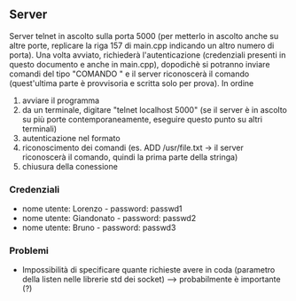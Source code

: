 ## Server

Server telnet in ascolto sulla porta 5000 (per metterlo in ascolto anche su altre porte, replicare la riga 157 di main.cpp indicando un altro numero di porta).
Una volta avviato, richiederà l'autenticazione (credenziali presenti in questo documento e anche in main.cpp), dopodichè si potranno inviare comandi 
del tipo "COMANDO <path>" e il server riconoscerà il comando (quest'ultima parte è provvisoria e scritta solo per prova). In ordine

1) avviare il programma
2) da un terminale, digitare "telnet localhost 5000" (se il server è in ascolto su più porte contemporaneamente, eseguire questo punto su altri terminali)
3) autenticazione nel formato <nome utente> <password>
4) riconoscimento dei comandi (es. ADD /usr/file.txt -> il server riconoscerà il comando, quindi la prima parte della stringa)
5) chiusura della conessione

### Credenziali

- nome utente: Lorenzo - password: passwd1
- nome utente: Giandonato -  password: passwd2
- nome utente: Bruno - password: passwd3

### Problemi
- Impossibilità di specificare quante richieste avere in coda (parametro della listen nelle librerie std dei socket) --> probabilmente è importante (?)
